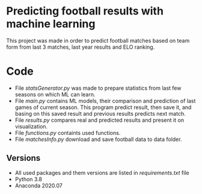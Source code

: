 # Predicting football results with machine learning

This project was made in order to predict football matches based on team form from last 3 matches, last year results and ELO ranking.

# Code
- File _statsGenerator.py_ was made to prepare statistics from last few seasons on which ML can learn.
- File _main.py_ contains ML models, their comparison and prediction of last games of current season. This program predict result, then save it, and basing on this saved result and previous results predicts next match.
- File _results.py_ compares real and predicted results and present it on visualization.
- File _functions.py_ containts used functions.
- File _matchesInfo.py_ download and save football data to data folder.

## Versions
- All used packages and them versions are listed in  _requirements.txt_  file
- Python 3.8
- Anaconda 2020.07
